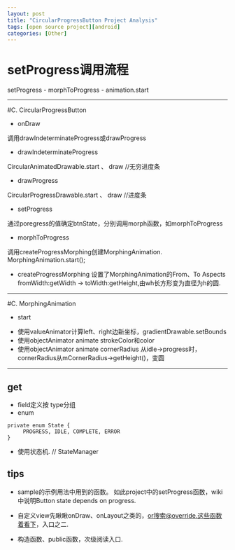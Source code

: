 ```yaml
---
layout: post
title: "CircularProgressButton Project Analysis"
tags: [open source project][android]
categories: [Other]
---
```


# setProgress调用流程

setProgress - morphToProgress - animation.start

**********************************

#C. CircularProgressButton

- onDraw

调用drawIndeterminateProgress或drawProgress

- drawIndeterminateProgress    

CircularAnimatedDrawable.start 、 draw  //无穷进度条

- drawProgress

CircularProgressDrawable.start 、 draw  //进度条

- setProgress

通过poregress的值确定btnState，分别调用morph函数，如morphToProgress

- morphToProgress

调用createProgressMorphing创建MorphingAnimation.
MorphingAnimation.start();

- createProgressMorphing
设置了MorphingAnimation的From、To Aspects
fromWidth:getWidth -> toWidth:getHeight,由wh长方形变为直径为h的圆.

**********************************

#C. MorphingAnimation

- start

* 使用valueAnimator计算left、right边新坐标，gradientDrawable.setBounds
* 使用objectAnimator animate strokeColor和color
* 使用objectAnimator animate cornerRadius
     从idle->progress时，cornerRadius从mCornerRadius->getHeight()，变圆

**********************************

## get

* field定义按 type分组
* enum

```
private enum State {
     PROGRESS, IDLE, COMPLETE, ERROR
}
```

* 使用状态机.      // StateManager


## tips

* sample的示例用法中用到的函数。
     如此project中的setProgress函数，wiki中说明Button state depends on progress.

* 自定义view先瞅瞅onDraw、onLayout之类的，or搜索@override.这些函数着看下，入口之二.
* 构造函数、public函数，次级阅读入口.

